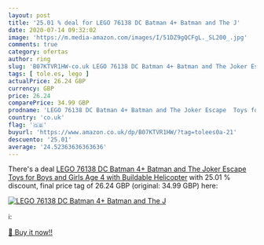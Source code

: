 ```yaml
---
layout: post
title: '25.01 % deal for LEGO 76138 DC Batman 4+ Batman and The J'
date: 2020-07-14 09:32:02
image: 'https://m.media-amazon.com/images/I/51DZ9gQCFgL._SL200_.jpg'
comments: true
category: ofertas
author: ring
slug: 'B07KTVR1HW-co.uk LEGO 76138 DC Batman 4+ Batman and The Joker Escape...'
tags: [ tole.es, lego ]
actualPrice: 26.24 GBP
currency: GBP
price: 26.24
comparePrice: 34.99 GBP
prodname: 'LEGO 76138 DC Batman 4+ Batman and The Joker Escape  Toys for Boys and Girls Age 4 with Buildable Helicopter'
country: 'co.uk'
flag: '🇬🇧'
buyurl: 'https://www.amazon.co.uk/dp/B07KTVR1HW/?tag=tolees0a-21'
descuento: '25.01'
average: '24.52363636363636'
---
```


There's a deal [LEGO 76138 DC Batman 4+ Batman and The Joker Escape  Toys for Boys and Girls Age 4 with Buildable Helicopter](https://www.amazon.co.uk/dp/B07KTVR1HW/?tag=tolees0a-21)  with  25.01 % discount, final price tag of  26.24 GBP (original: 34.99 GBP) here:

[![LEGO 76138 DC Batman 4+ Batman and The J](https://m.media-amazon.com/images/I/51DZ9gQCFgL._SL200_.jpg)](https://www.amazon.co.uk/dp/B07KTVR1HW/?tag=tolees0a-21)

ℹ️:


[🛒 Buy it now!!](https://www.amazon.co.uk/dp/B07KTVR1HW/?tag=tolees0a-21)

